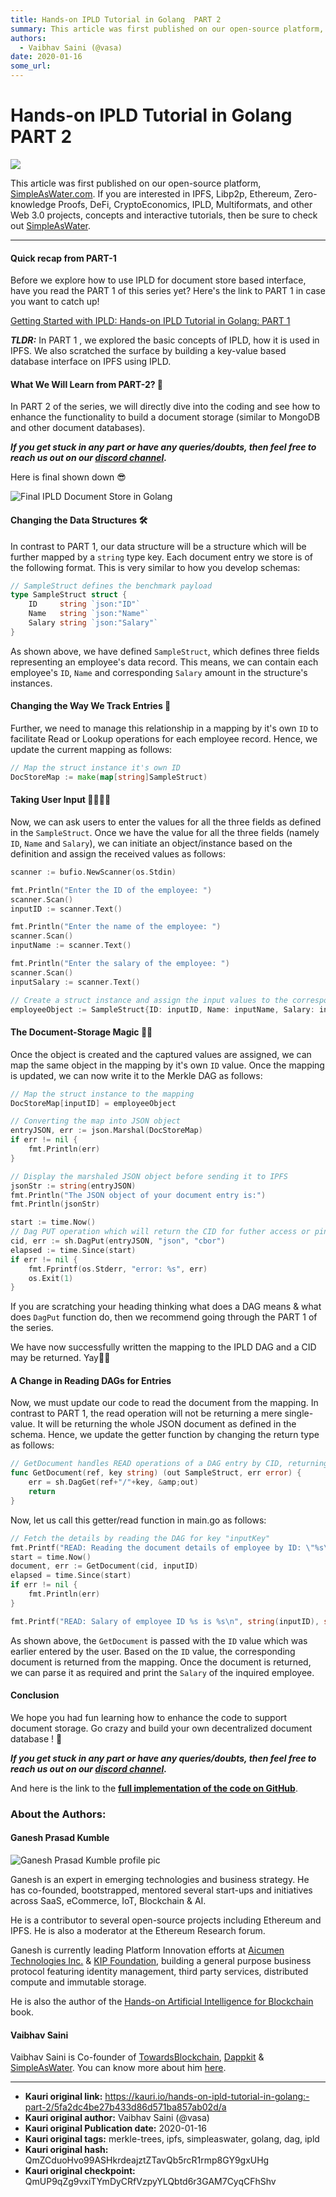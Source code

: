 ```yaml
---
title: Hands-on IPLD Tutorial in Golang  PART 2
summary: This article was first published on our open-source platform, SimpleAsWater.com. If you are interested in IPFS, Libp2p, Ethereum, Zero-knowledge Proofs, DeFi, C
authors:
  - Vaibhav Saini (@vasa)
date: 2020-01-16
some_url: 
---
```


# Hands-on IPLD Tutorial in Golang  PART 2

![](https://ipfs.infura.io/ipfs/QmVo6CzDQJc5KYz64yxTKcWqpofSTjRHme6pgqeRE8BUCk)


This article was first published on our open-source platform, [SimpleAsWater.com](https://simpleaswater.com/hands-on-ipld-tutorial-in-golang-2/?ref=kauri). If you are interested in IPFS, Libp2p, Ethereum, Zero-knowledge Proofs, DeFi, CryptoEconomics, IPLD, Multiformats, and other Web 3.0 projects, concepts and interactive tutorials, then be sure to check out [SimpleAsWater](https://simpleaswater.com?ref=kauri).

---

#### Quick recap from PART-1 


Before we explore how to use IPLD for document store based interface, have you read the PART 1 of this series yet? Here's the link to PART 1 in case you want to catch up! 



[Getting Started with IPLD: Hands-on IPLD Tutorial in Golang: PART 1](https://simpleaswater.com/hands-on-ipld-tutorial-in-golang-2/?ref=kauri)


***TLDR:*** In PART 1 , we explored the basic concepts of IPLD, how it is used in IPFS. We also scratched the surface by building a key-value based database interface on IPFS using IPLD. 



#### What We Will Learn from PART-2? 🤔 


In PART 2 of the series, we will directly dive into the coding and see how to enhance the functionality to build a document storage (similar to MongoDB and other document databases). 

***If you get stuck in any part or have any queries/doubts, then feel free to reach us out on our [discord channel](https://discord.gg/x2kmUXW).***


Here is final shown down 😎 


![Final IPLD Document Store in Golang](https://asciinema.org/a/293822.svg)


#### Changing the Data Structures 🛠 


In contrast to PART 1, our data structure will be a structure which will be further mapped by a `string` type key. Each document entry we store is of the following format. This is very similar to how you develop schemas: 



```go
// SampleStruct defines the benchmark payload
type SampleStruct struct {
	ID     string `json:"ID"`
	Name   string `json:"Name"`
	Salary string `json:"Salary"`
}

```


As shown above, we have defined `SampleStruct`, which defines three fields representing an employee's data record. This means, we can contain each employee's `ID`, `Name` and corresponding `Salary` amount in the structure's instances. 


#### Changing the Way We Track Entries 🧐 


Further, we need to manage this relationship in a mapping by it's own `ID` to facilitate Read or Lookup operations for each employee record. Hence, we update the current mapping as follows: 


```go
// Map the struct instance it's own ID
DocStoreMap := make(map[string]SampleStruct)

```



#### Taking User Input 👨‍💻👩‍💻 


Now, we can ask users to enter the values for all the three fields as defined in the `SampleStruct`. Once we have the value for all the three fields (namely `ID`, `Name` and `Salary`), we can initiate an object/instance based on the definition and assign the received values as follows: 


```go
scanner := bufio.NewScanner(os.Stdin)

fmt.Println("Enter the ID of the employee: ")
scanner.Scan()
inputID := scanner.Text()

fmt.Println("Enter the name of the employee: ")
scanner.Scan()
inputName := scanner.Text()

fmt.Println("Enter the salary of the employee: ")
scanner.Scan()
inputSalary := scanner.Text()

// Create a struct instance and assign the input values to the corresponding fields
employeeObject := SampleStruct{ID: inputID, Name: inputName, Salary: inputSalary}

```



#### The Document-Storage Magic 🔮✨ 


Once the object is created and the captured values are assigned, we can map the same object in the mapping by it's own `ID` value. Once the mapping is updated, we can now write it to the Merkle DAG as follows: 


```go
// Map the struct instance to the mapping
DocStoreMap[inputID] = employeeObject

// Converting the map into JSON object
entryJSON, err := json.Marshal(DocStoreMap)
if err != nil {
    fmt.Println(err)
}

// Display the marshaled JSON object before sending it to IPFS
jsonStr := string(entryJSON)
fmt.Println("The JSON object of your document entry is:")
fmt.Println(jsonStr)

start := time.Now()
// Dag PUT operation which will return the CID for futher access or pinning etc.
cid, err := sh.DagPut(entryJSON, "json", "cbor")
elapsed := time.Since(start)
if err != nil {
    fmt.Fprintf(os.Stderr, "error: %s", err)
    os.Exit(1)
}

```



If you are scratching your heading thinking what does a DAG means &amp; what does `DagPut` function do, then we recommend going through the PART 1 of the series. 


We have now successfully written the mapping to the IPLD DAG and a CID may be returned. Yay🎉🎉 



#### A Change in Reading DAGs for Entries 


Now, we must update our code to read the document from the mapping. In contrast to PART 1, the read operation will not be returning a mere single-value. It will be returning the whole JSON document as defined in the schema. Hence, we update the getter function by changing the return type as follows: 



```go
// GetDocument handles READ operations of a DAG entry by CID, returning the corresponding document
func GetDocument(ref, key string) (out SampleStruct, err error) {
	err = sh.DagGet(ref+"/"+key, &amp;out)
	return
}

```


Now, let us call this getter/read function in main.go as follows: 



```go
// Fetch the details by reading the DAG for key "inputKey"
fmt.Printf("READ: Reading the document details of employee by ID: \"%s\"\n", inputID)
start = time.Now()
document, err := GetDocument(cid, inputID)
elapsed = time.Since(start)
if err != nil {
    fmt.Println(err)
}

fmt.Printf("READ: Salary of employee ID %s is %s\n", string(inputID), string(document.Salary))

```



As shown above, the `GetDocument` is passed with the `ID` value which was earlier entered by the user. Based on the `ID` value, the corresponding document is returned from the mapping.
Once the document is returned, we can parse it as required and print the `Salary` of the inquired employee. 



#### Conclusion 


We hope you had fun learning how to enhance the code to support document storage. Go crazy and build your own decentralized document database ! 🤪 

***If you get stuck in any part or have any queries/doubts, then feel free to reach us out on our [discord channel](https://discord.gg/x2kmUXW).***

And here is the link to the [**full implementation of the code on GitHub**](https://github.com/0zAND1z/ipld-crud). 


### About the Authors: 


#### Ganesh Prasad Kumble 

![Ganesh Prasad Kumble profile pic](https://simpleaswater.com/content/images/2020/01/image-30.png)


Ganesh is an expert in emerging technologies and business strategy. He has co-founded, bootstrapped, mentored several start-ups and initiatives across SaaS, eCommerce, IoT, Blockchain &amp; AI. 



He is a contributor to several open-source projects including Ethereum and IPFS. He is also a moderator at the Ethereum Research forum. 



Ganesh is currently leading Platform Innovation efforts at [Aicumen Technologies Inc.](https://www.aicumen.com/) &amp; [KIP Foundation](https://www.kip.foundation/), building a general purpose business protocol featuring identity management, third party services, distributed compute and immutable storage. 



He is also the author of the [Hands-on Artificial Intelligence for Blockchain](https://www.amazon.com/dp/B07X42XFD3/ref=cm_sw_su_dp) book. 



#### Vaibhav Saini 


Vaibhav Saini is Co-founder of [TowardsBlockchain](https://signy.io?ref=kauri), [Dappkit](https://dappkit.io?ref=kauri) &amp; [SimpleAsWater](https://simpleaswater.com?ref=kauri). You can know more about him [here](https://www.linkedin.com/in/vasadev/). 


---

- **Kauri original link:** https://kauri.io/hands-on-ipld-tutorial-in-golang:-part-2/5fa2dc4be27b433d86d571ba857ab02d/a
- **Kauri original author:** Vaibhav Saini (@vasa)
- **Kauri original Publication date:** 2020-01-16
- **Kauri original tags:** merkle-trees, ipfs, simpleaswater, golang, dag, ipld
- **Kauri original hash:** QmZCduoHvo99ASHkrdeajztZTavQb5rcR1rmp8GY9gxUHg
- **Kauri original checkpoint:** QmUP9qZg9vxiTYmDyCRfVzpyYLQbtd6r3GAM7CyqCFhShv



